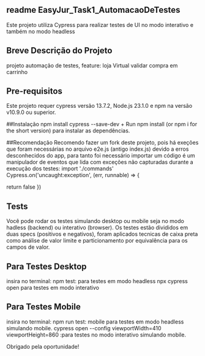 ## readme EasyJur_Task1_AutomacaoDeTestes 
 Este projeto utiliza Cypress para realizar testes de UI no modo interativo e também no modo headless
## Breve Descrição do Projeto 
 projeto automação de testes, feature: loja Virtual validar compra em carrinho

## Pre-requisitos

Este projeto requer cypress versão 13.7.2, Node.js 23.1.0 e npm na versão v10.9.0 ou superior.

##Instalação
npm install cypress --save-dev + Run npm install (or npm i for the short version) para instalar as dependências.

##Recomendação
Recomendo fazer um fork deste projeto, pois há exeções que foram necessárias no arquivo e2e.js (antigo index.js) devido a erros desconhecidos do app, para tanto foi necessário importar um código é um manipulador de eventos que lida com exceções não capturadas durante a execução dos testes:
    import './commands'
    Cypress.on('uncaught:exception', (err, runnable) => {

   return false
   })


## Tests
 
 Você pode rodar os testes simulando desktop ou mobile seja no modo hadless (backend) ou interativo (browser). Os testes estão divididos em duas specs (positivos e negativos), foram aplicados tecnicas de caixa preta como análise de valor limite e particionamento por equivalência para os campos de valor.

 ## Para Testes Desktop
 insira no terminal: 
 npm test: para testes em modo headless
 npx cypress open para testes em modo interativo

## Para Testes Mobile
insira no terminal: 
npm run test: mobile para testes em modo headless simulando mobile.
cypress open --config viewportWidth=410 viewportHeight=860 :para testes no modo interativo simulando mobile. 

Obrigado pela oportunidade!